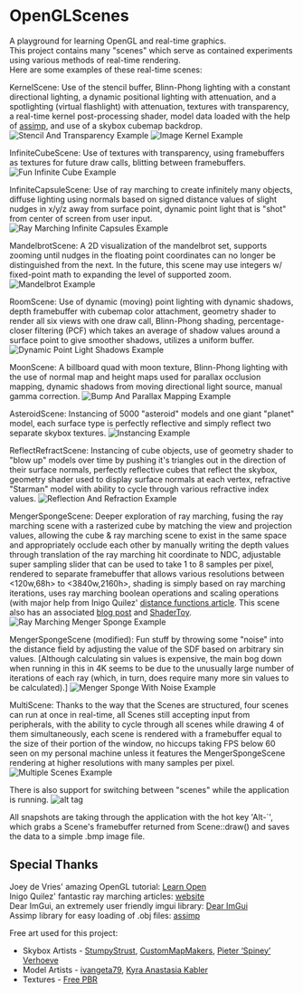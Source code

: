 # OpenGLScenes
A playground for learning OpenGL and real-time graphics. <br/>
This project contains many "scenes" which serve as contained experiments using various methods of real-time rendering.<br/>
Here are some examples of these real-time scenes:

KernelScene: Use of the stencil buffer, Blinn-Phong lighting with a constant directional lighting, a dynamic positional 
lighting with attenuation, and a spotlighting (virtual flashlight) with attenuation, textures with transparency, a real-time kernel 
post-processing shader, model data loaded with the help of [assimp](https://github.com/assimp/assimp), and use of a skybox
cubemap backdrop.
![Stencil And Transparency Example](http://connorahaskins.com/images/OpenGLScenes/StencilTransparency.png)
![Image Kernel Example](http://connorahaskins.com/images/OpenGLScenes/Kernel.png)

InfiniteCubeScene: Use of textures with transparency, using framebuffers as textures for future draw calls, 
blitting between framebuffers.
![Fun Infinite Cube Example](http://connorahaskins.com/images/OpenGLScenes/InfiniteCube.png)

InfiniteCapsuleScene: Use of ray marching to create infinitely many objects, diffuse lighting using normals
based on signed distance values of slight nudges in x/y/z away from surface point, dynamic point light that is "shot"
from center of screen from user input.
![Ray Marching Infinite Capsules Example](http://connorahaskins.com/images/OpenGLScenes/InfiniteCapsules.png)

MandelbrotScene: A 2D visualization of the mandelbrot set, supports zooming until nudges in the floating point coordinates
can no longer be distinguished from the next. In the future, this scene may use integers w/ fixed-point math to expanding
the level of supported zoom.
![Mandelbrot Example](http://connorahaskins.com/images/OpenGLScenes/Mandelbrot.png)

RoomScene: Use of dynamic (moving) point lighting with dynamic shadows, depth framebuffer with cubemap color attachment, 
geometry shader to render all six views with one draw call, Blinn-Phong shading, percentage-closer filtering (PCF) which
takes an average of shadow values around a surface point to give smoother shadows, utilizes a uniform buffer.
![Dynamic Point Light Shadows Example](http://connorahaskins.com/images/OpenGLScenes/DynamicShadowsPointLight.png)

MoonScene: A billboard quad with moon texture, Blinn-Phong lighting with the use of normal map and height maps used for 
parallax occlusion mapping, dynamic shadows from moving directional light source, manual gamma correction.
![Bump And Parallax Mapping Example](http://connorahaskins.com/images/OpenGLScenes/BumpParallax.png)

AsteroidScene: Instancing of 5000 "asteroid" models and one giant "planet" model, each surface type is perfectly reflective and simply 
reflect two separate skybox textures.
![Instancing Example](http://connorahaskins.com/images/OpenGLScenes/Instancing.png)

ReflectRefractScene: Instancing of cube objects, use of geometry shader to "blow up" models over time by pushing it's triangles 
out in the direction of their surface normals, perfectly reflective cubes that reflect the skybox, geometry shader used to 
display surface normals at each vertex, refractive "Starman" model with ability to cycle through various refractive index
values.
![Reflection And Refraction Example](http://connorahaskins.com/images/OpenGLScenes/ReflectRefract.png)

MengerSpongeScene: Deeper exploration of ray marching, fusing the ray marching scene with a rasterized cube by matching the view and
projection values, allowing the cube & ray marching scene to exist in the same space and appropriately occlude each other by 
manually writing the depth values through translation of the ray marching hit coordinate to NDC, adjustable super sampling slider that 
can be used to take 1 to 8 samples per pixel, rendered to separate framebuffer that allows various resolutions between <120w,68h> to 
<3840w,2160h>, shading is simply based on ray marching iterations, uses ray marching boolean operations and scaling operations (with 
major help from Inigo Quilez' [distance functions article](https://iquilezles.org/www/articles/distfunctions/distfunctions.htm). 
This scene also has an associated [blog post](http://connorahaskins.com/menger_sponge.html) and [ShaderToy](https://www.google.com/url?q=https://www.shadertoy.com/view/3lKSWh&sa=D&ust=1592278564027000).
![Ray Marching Menger Sponge Example](http://connorahaskins.com/images/OpenGLScenes/MengerPrison3840x2160.png)

MengerSpongeScene (modified): Fun stuff by throwing some "noise" into the distance field by adjusting the value of the SDF based
on arbitrary sin values. [Although calculating sin values is expensive, the main bog down when running in this in 4K seems to be due 
to the unusually large number of iterations of each ray (which, in turn, does require many more sin values to be calculated).]
![Menger Sponge With Noise Example](http://connorahaskins.com/images/OpenGLScenes/MengerNoisePrison.png)

MultiScene: Thanks to the way that the Scenes are structured, four scenes can run at once in real-time, all Scenes still
accepting input from peripherals, with the ability to cycle through all scenes while drawing 4 of them simultaneously, each
scene is rendered with a framebuffer equal to the size of their portion of the window, no hiccups taking FPS below 60 seen on my 
personal machine unless it features the MengerSpongeScene rendering at higher resolutions with many samples per pixel.
![Multiple Scenes Example](http://connorahaskins.com/images/OpenGLScenes/MultiScene.png)

There is also support for switching between "scenes" while the application is running.
![alt tag](http://connorahaskins.com/images/OpenGLScenes/SwitchScenes.png)

All snapshots are taking through the application with the hot key 'Alt-`', which grabs a Scene's framebuffer returned from 
Scene::draw() and saves the data to a simple .bmp image file.

## Special Thanks

Joey de Vries' amazing OpenGL tutorial: [Learn Open](https://learnopengl.com/)<br/>
Inigo Quilez' fantastic ray marching articles: [website](https://www.iquilezles.org/)<br/>
Dear ImGui, an extremely user friendly imgui library: [Dear ImGui](https://github.com/ocornut/imgui)<br/>
Assimp library for easy loading of .obj files: [assimp](https://github.com/assimp/assimp)<br/>

Free art used for this project:<br/>
* Skybox Artists - [StumpyStrust](https://opengameart.org/users/stumpystrust), [CustomMapMakers](http://www.custommapmakers.org/skyboxes.php), [Pieter ‘Spiney’ Verhoeve](https://opengameart.org/users/spiney)<br/>
* Model Artists - [ivangeta79](https://sketchfab.com/ivangeta79), [Kyra Anastasia Kabler](https://www.kyraanastasia.com/)
* Textures - [Free PBR](https://freepbr.com/)